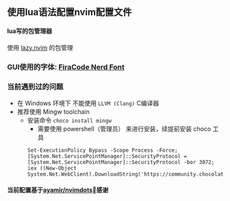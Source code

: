 ##  使用lua语法配置nvim配置文件

#### lua写的包管理器
使用 [lazy.nvim](https://github.com/folke/lazy.nvim) 的包管理

### GUI使用的字体: [FiraCode Nerd Font](https://www.nerdfonts.com/)

### 当前遇到过的问题
- 在 Windows 环境下 不能使用 `LLVM (Clang)` C编译器
- 推荐使用 Mingw toolchain 
    - 安装命令 `choco install mingw`
        - 需要使用 powershell（管理员） 来进行安装，续提前安装 choco 工具
        ``` shell
        Set-ExecutionPolicy Bypass -Scope Process -Force; [System.Net.ServicePointManager]::SecurityProtocol = [System.Net.ServicePointManager]::SecurityProtocol -bor 3072; iex ((New-Object System.Net.WebClient).DownloadString('https://community.chocolatey.org/install.ps1'))
        ```


#### 当前配置基于[ayamir/nvimdots](https://github.dev/ayamir/nvimdots)🙏感谢